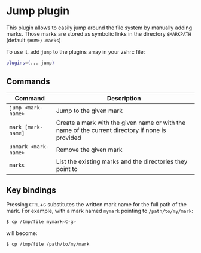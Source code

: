 # Jump plugin

This plugin allows to easily jump around the file system by manually adding marks. Those marks are stored as symbolic
links in the directory `$MARKPATH` (default `$HOME/.marks`)

To use it, add `jump` to the plugins array in your zshrc file:

```zsh
plugins=(... jump)
```

## Commands

| Command              | Description                                                                                     |
|----------------------|-------------------------------------------------------------------------------------------------|
| `jump <mark-name>`   | Jump to the given mark                                                                          |
| `mark [mark-name]`   | Create a mark with the given name or with the name of the current directory if none is provided |
| `unmark <mark-name>` | Remove the given mark                                                                           |
| `marks`              | List the existing marks and the directories they point to                                       |

## Key bindings

Pressing `CTRL`+`G` substitutes the written mark name for the full path of the mark. For example, with a mark
named `mymark` pointing to `/path/to/my/mark`:

```zsh
$ cp /tmp/file mymark<C-g>
```

will become:

```zsh
$ cp /tmp/file /path/to/my/mark
```
